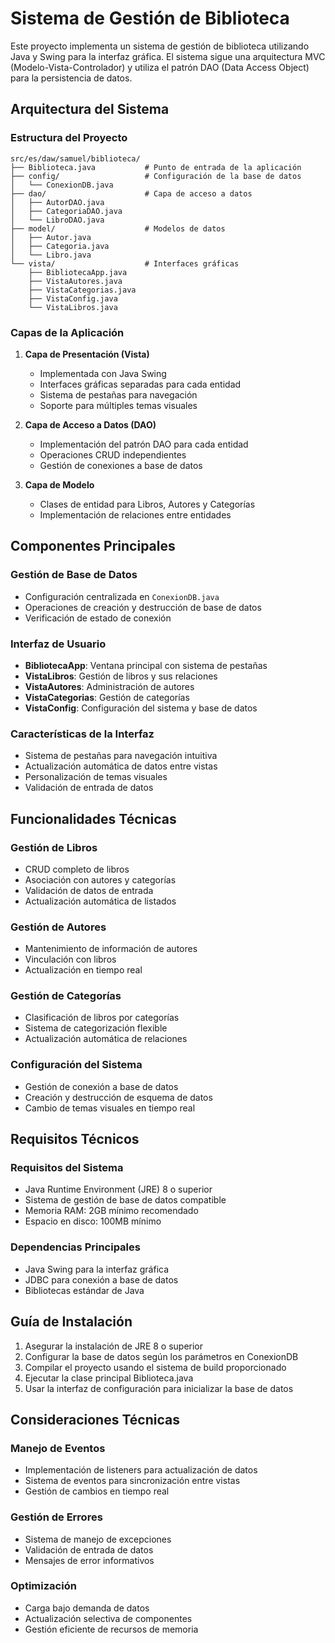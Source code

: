 # Sistema de Gestión de Biblioteca

Este proyecto implementa un sistema de gestión de biblioteca utilizando Java y Swing para la interfaz gráfica. El sistema sigue una arquitectura MVC (Modelo-Vista-Controlador) y utiliza el patrón DAO (Data Access Object) para la persistencia de datos.

## Arquitectura del Sistema

### Estructura del Proyecto

```
src/es/daw/samuel/biblioteca/
├── Biblioteca.java           # Punto de entrada de la aplicación
├── config/                   # Configuración de la base de datos
│   └── ConexionDB.java
├── dao/                      # Capa de acceso a datos
│   ├── AutorDAO.java
│   ├── CategoriaDAO.java
│   └── LibroDAO.java
├── model/                    # Modelos de datos
│   ├── Autor.java
│   ├── Categoria.java
│   └── Libro.java
└── vista/                    # Interfaces gráficas
    ├── BibliotecaApp.java
    ├── VistaAutores.java
    ├── VistaCategorias.java
    ├── VistaConfig.java
    └── VistaLibros.java
```

### Capas de la Aplicación

1. **Capa de Presentación (Vista)**
   - Implementada con Java Swing
   - Interfaces gráficas separadas para cada entidad
   - Sistema de pestañas para navegación
   - Soporte para múltiples temas visuales

2. **Capa de Acceso a Datos (DAO)**
   - Implementación del patrón DAO para cada entidad
   - Operaciones CRUD independientes
   - Gestión de conexiones a base de datos

3. **Capa de Modelo**
   - Clases de entidad para Libros, Autores y Categorías
   - Implementación de relaciones entre entidades

## Componentes Principales

### Gestión de Base de Datos
- Configuración centralizada en `ConexionDB.java`
- Operaciones de creación y destrucción de base de datos
- Verificación de estado de conexión

### Interfaz de Usuario
- **BibliotecaApp**: Ventana principal con sistema de pestañas
- **VistaLibros**: Gestión de libros y sus relaciones
- **VistaAutores**: Administración de autores
- **VistaCategorias**: Gestión de categorías
- **VistaConfig**: Configuración del sistema y base de datos

### Características de la Interfaz
- Sistema de pestañas para navegación intuitiva
- Actualización automática de datos entre vistas
- Personalización de temas visuales
- Validación de entrada de datos

## Funcionalidades Técnicas

### Gestión de Libros
- CRUD completo de libros
- Asociación con autores y categorías
- Validación de datos de entrada
- Actualización automática de listados

### Gestión de Autores
- Mantenimiento de información de autores
- Vinculación con libros
- Actualización en tiempo real

### Gestión de Categorías
- Clasificación de libros por categorías
- Sistema de categorización flexible
- Actualización automática de relaciones

### Configuración del Sistema
- Gestión de conexión a base de datos
- Creación y destrucción de esquema de datos
- Cambio de temas visuales en tiempo real

## Requisitos Técnicos

### Requisitos del Sistema
- Java Runtime Environment (JRE) 8 o superior
- Sistema de gestión de base de datos compatible
- Memoria RAM: 2GB mínimo recomendado
- Espacio en disco: 100MB mínimo

### Dependencias Principales
- Java Swing para la interfaz gráfica
- JDBC para conexión a base de datos
- Bibliotecas estándar de Java

## Guía de Instalación

1. Asegurar la instalación de JRE 8 o superior
2. Configurar la base de datos según los parámetros en ConexionDB
3. Compilar el proyecto usando el sistema de build proporcionado
4. Ejecutar la clase principal Biblioteca.java
5. Usar la interfaz de configuración para inicializar la base de datos

## Consideraciones Técnicas

### Manejo de Eventos
- Implementación de listeners para actualización de datos
- Sistema de eventos para sincronización entre vistas
- Gestión de cambios en tiempo real

### Gestión de Errores
- Sistema de manejo de excepciones
- Validación de entrada de datos
- Mensajes de error informativos

### Optimización
- Carga bajo demanda de datos
- Actualización selectiva de componentes
- Gestión eficiente de recursos de memoria